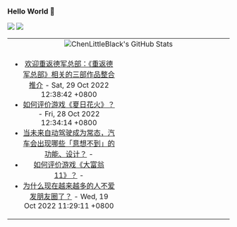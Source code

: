 ### Hello World 👋

[![](https://img.shields.io/badge/@ChenLittleBlack-1a6c81?style=flat&logo=java&logoColor=1a6c81&label=Java&colorA=ffffff)](https://www.java.com/)
[![](https://img.shields.io/badge/@ChenLittleBlack-41b883?style=flat&logo=vuedotjs&logoColor=41b883&label=Vue&colorA=ffffff)](https://cn.vuejs.org/)

<table>
<tr>
<td colspan="2" style="text-align: center;">
<img alt="ChenLittleBlack's GitHub Stats" src="https://github-readme-stats.vercel.app/api?username=ChenLittleBlack&show_icons=true&icon_color=CE1D2D&text_color=718096&bg_color=ffffff&hide_title=true" />
</td>
</tr>
<tr>
<td align="center" valign="middle">

<!-- START_SECTION:blog -->
* <a href='http://zhuanlan.zhihu.com/p/571924667?utm_campaign=rss&utm_medium=rss&utm_source=rss&utm_content=title' target='_blank'>欢迎重返德军总部：《重返德军总部》相关的三部作品整合推介</a> - Sat, 29 Oct 2022 12:38:42 +0800
* <a href='http://www.zhihu.com/question/562988546/answer/2733977666?utm_campaign=rss&utm_medium=rss&utm_source=rss&utm_content=title' target='_blank'>如何评价游戏《夏日花火》？</a> - Fri, 28 Oct 2022 12:34:14 +0800
* <a href='http://www.zhihu.com/question/50384514/answer/2721415432?utm_campaign=rss&utm_medium=rss&utm_source=rss&utm_content=title' target='_blank'>当未来自动驾驶成为常态，汽车会出现哪些「意想不到」的功能、设计？</a> - 
* <a href='http://www.zhihu.com/question/560601178/answer/2722664197?utm_campaign=rss&utm_medium=rss&utm_source=rss&utm_content=title' target='_blank'>如何评价游戏《大富翁 11》？</a> - 
* <a href='http://www.zhihu.com/question/310673334/answer/2720304685?utm_campaign=rss&utm_medium=rss&utm_source=rss&utm_content=title' target='_blank'>为什么现在越来越多的人不爱发朋友圈了？</a> - Wed, 19 Oct 2022 11:29:11 +0800
<!-- END_SECTION:blog -->

</td>
<td valign="middle" width="50%">

<!-- START_SECTION:douban -->

<!-- END_SECTION:douban -->

</td>
</tr>
</table>
